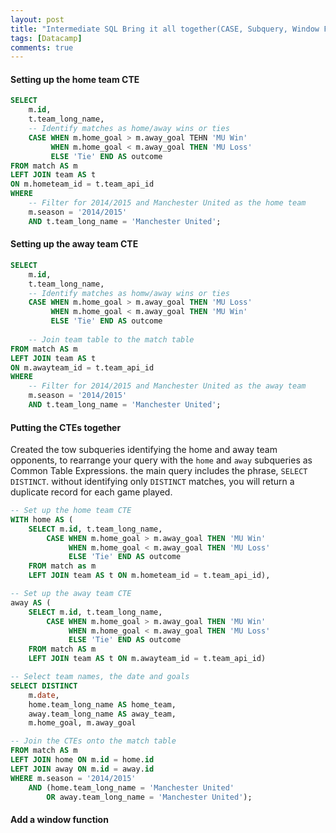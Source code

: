 ```yaml
---
layout: post
title: "Intermediate SQL Bring it all together(CASE, Subquery, Window Function)"
tags: [Datacamp]
comments: true
---
```


#### Setting up the home team CTE

```sql
SELECT
    m.id,
    t.team_long_name,
    -- Identify matches as home/away wins or ties
    CASE WHEN m.home_goal > m.away_goal TEHN 'MU Win'
         WHEN m.home_goal < m.away_goal THEN 'MU Loss'
         ELSE 'Tie' END AS outcome
FROM match AS m
LEFT JOIN team AS t
ON m.hometeam_id = t.team_api_id
WHERE
    -- Filter for 2014/2015 and Manchester United as the home team
    m.season = '2014/2015'
    AND t.team_long_name = 'Manchester United';
```

#### Setting up the away team CTE

```sql
SELECT
    m.id,
    t.team_long_name,
    -- Identify matches as homw/away wins or ties
    CASE WHEN m.home_goal > m.away_goal THEN 'MU Loss'
         WHEN m.home_goal < m.away_goal THEN 'MU Win'
         ELSE 'Tie' END AS outcome
    
    -- Join team table to the match table
FROM match AS m
LEFT JOIN team AS t
ON m.awayteam_id = t.team_api_id
WHERE
    -- Filter for 2014/2015 and Manchester United as the away team
    m.season = '2014/2015'
    AND t.team_long_name = 'Manchester United';
```

#### Putting the CTEs together
Created the tow subqueries identifying the home and away team opponents, to rearrange your query with the `home` and `away` subqueries as Common Table Expressions. the main query includes the phrase, `SELECT DISTINCT`. without identifying only `DISTINCT` matches, you will return a duplicate record for each game played. 

```sql
-- Set up the home team CTE
WITH home AS (
    SELECT m.id, t.team_long_name,
        CASE WHEN m.home_goal > m.away_goal THEN 'MU Win'
             WHEN m.home_goal < m.away_goal THEN 'MU Loss'
             ELSE 'Tie' END AS outcome
    FROM match as m
    LEFT JOIN team AS t ON m.hometeam_id = t.team_api_id),

-- Set up the away team CTE
away AS (
    SELECT m.id, t.team_long_name,
        CASE WHEN m.home_goal > m.away_goal THEN 'MU Win'
             WHEN m.home_goal < m.away_goal THEN 'MU Loss'
             ELSE 'Tie' END AS outcome
    FROM match AS m
    LEFT JOIN team AS t ON m.awayteam_id = t.team_api_id)

-- Select team names, the date and goals
SELECT DISTINCT
    m.date,
    home.team_long_name AS home_team,
    away.team_long_name AS away_team,
    m.home_goal, m.away_goal

-- Join the CTEs onto the match table
FROM match AS m
LEFT JOIN home ON m.id = home.id
LEFT JOIN away ON m.id = away.id
WHERE m.season = '2014/2015'
    AND (home.team_long_name = 'Manchester United'
        OR away.team_long_name = 'Manchester United');
```

#### Add a window function 
